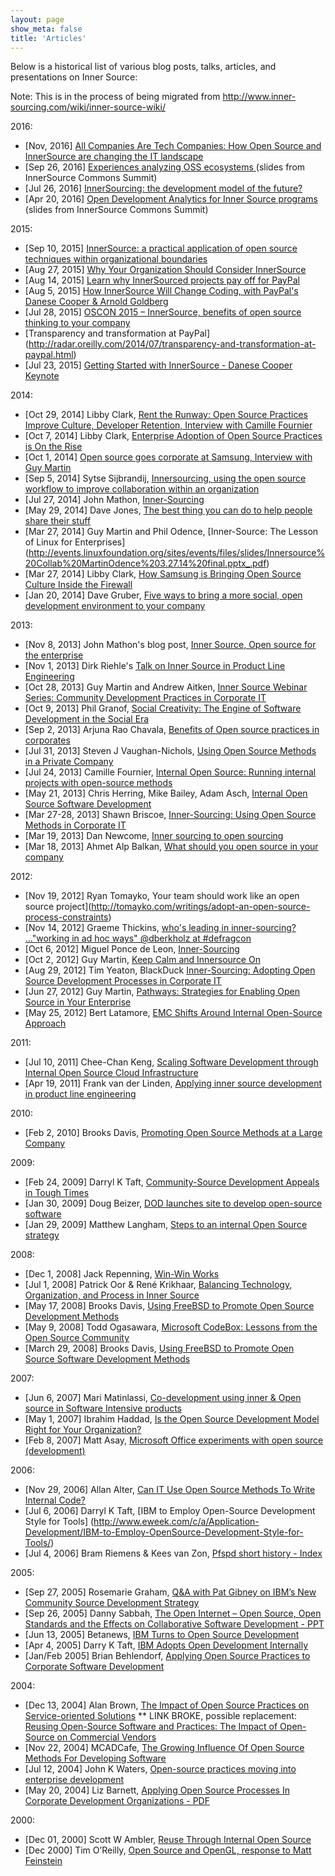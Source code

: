 ```yaml
---
layout: page
show_meta: false
title: 'Articles'
---
```


Below is a historical list of various blog posts, talks, articles, and presentations on Inner Source:

Note: This is in the process of being migrated from http://www.inner-sourcing.com/wiki/inner-source-wiki/

2016:

* [Nov, 2016] [All Companies Are Tech Companies: How Open Source and InnerSource are changing the IT landscape](http://opensource.cioreview.com/cxoinsight/all-companies-are-tech-companies-how-open-source-and-innersource-are-changing-the-it-landscape-nid-23378-cid-92.html)
* [Sep 26, 2016] [Experiences analyzing OSS ecosystems ](https://speakerdeck.com/bitergia/experiences-analyzing-oss-ecosystems) (slides from InnerSource Commons Summit)
* [Jul 26, 2016] [InnerSourcing: the development model of the future?](https://blog.bitergia.com/2016/07/26/innersourcing-the-development-model-of-the-future/)
* [Apr 20, 2016] [Open Development Analytics for Inner Source programs](https://speakerdeck.com/bitergia/open-development-analytics-for-inner-source-programs) (slides from InnerSource Commons Summit)

2015:

* [Sep 10, 2015] [InnerSource: a practical application of open source techniques within organizational boundaries](http://www.openhealthnews.com/articles/2015/innersource-practical-application-open-source-techniques-within-organizational-boundar)
* [Aug 27, 2015] [Why Your Organization Should Consider InnerSource](http://developers.ironsrc.com/why-your-organization-should-consider-innersource/)
* [Aug 14, 2015] [Learn why InnerSourced projects pay off for PayPal](https://tech.ebu.ch/news/2015/08/learn-why-innersourcing-projects)
* [Aug 5, 2015] [How InnerSource Will Change Coding, with PayPal's Danese Cooper &amp; Arnold Goldberg](https://www.youtube.com/watch?v=GwsduTCiWIU)
* [Jul 28, 2015] [OSCON 2015 – InnerSource, benefits of open source thinking to your company](https://blogs.perficient.com/integrate/2015/07/28/oscon-2015-innersource-benefits-of-open-source-thinking-to-your-company/)
* [Transparency and transformation at PayPal] (http://radar.oreilly.com/2014/07/transparency-and-transformation-at-paypal.html)
* [Jul 23, 2015] [Getting Started with InnerSource - Danese Cooper Keynote](https://www.youtube.com/watch?v=r4QU1WJn9f8)

2014:

* [Oct 29, 2014] Libby Clark, [Rent the Runway: Open Source Practices Improve Culture, Developer Retention, Interview with Camille Fournier](https://www.linux.com/news/featured-blogs/200-libby-clark/793416-rent-the-runway-open-source-practices-improve-culture-developer-retention)
* [Oct 7, 2014] Libby Clark, [Enterprise Adoption of Open Source Practices is On the Rise](http://www.linuxfoundation.org/news-media/blogs/browse/2014/10/enterprise-adoption-open-source-practices-rise)
* [Oct 1, 2014] [Open source goes corporate at Samsung, Interview with Guy Martin](https://opensource.com/business/14/10/interview-Guy-Martin-Samsung)
* [Sep 5, 2014] Sytse Sijbrandij, [Innersourcing, using the open source workflow to improve collaboration within an organization](https://about.gitlab.com/2014/09/05/innersourcing-using-the-open-source-workflow-to-improve-collaboration-within-an-organization/)
* [Jul 27, 2014] John Mathon, [Inner-Sourcing](https://johnmathon.wordpress.com/tag/inner-sourcing/)
* [May 29, 2014] Dave Jones, [The best thing you can do to help people share their stuff](http://www.makefantastic.co.uk/things/may-29th-2014)
* [Mar 27, 2014] Guy Martin and Phil Odence, [Inner-Source: The Lesson of Linux for Enterprises] (http://events.linuxfoundation.org/sites/events/files/slides/Innersource%20Collab%20MartinOdence%203.27.14%20final.pptx_.pdf)
* [Mar 27, 2014] Libby Clark, [How Samsung is Bringing Open Source Culture Inside the Firewall](http://www.linux.com/news/featured-blogs/200-libby-clark/768164-how-samsung-is-bringing-open-source-culture-inside-the-firewall)
* [Jan 20, 2014] Dave Gruber, [Five ways to bring a more social, open development environment to your company](http://opensource.com/business/14/1/five-ways-social-open-development-environment)

2013:

* [Nov 8, 2013] John Mathon's blog post, [Inner Source, Open source for the enterprise](http://johnmathon.wordpress.com/2013/11/08/inner-source-open-source-for-the-enterprise/)
* [Nov 1, 2013] Dirk Riehle's [Talk on Inner Source in Product Line Engineering](http://dirkriehle.com/2013/11/01/talk-on-inner-source-in-product-line-engineering-continued/)
* [Oct 28, 2013] Guy Martin and Andrew Aitken, [Inner Source Webinar Series: Community Development Practices in Corporate IT](http://www.slideshare.net/mobile/blackducksoftware/innersource-webinar-series)
* [Oct 9, 2013] Phil Granof, [Social Creativity: The Engine of Software Development in the Social Era](http://insights.wired.com/profiles/blogs/social-creativity-the-engine-of-software-development-in-the#axzz2lZfSdsPB)
* [Sep 2, 2013] Arjuna Rao Chavala, [Benefits of Open source practices in corporates](http://www.arcalter.com/2013/09/benefits-of-open-source-practices-in.html)
* [Jul 31, 2013] Steven J Vaughan-Nichols, [Using Open Source Methods in a Private Company](http://blog.smartbear.com/open-source/using-open-source-methods-in-a-private-company/)
* [Jul 24, 2013] Camille Fournier, [Internal Open Source: Running internal projects with open-source methods](http://www.oscon.com/oscon2013/public/schedule/detail/28995)
* [May 21, 2013] Chris Herring, Mike Bailey, Adam Asch, [Internal Open Source Software Development](http://www.youtube.com/watch?feature=player_embedded&amp;v=DFqOUWuHjqg)
* [Mar 27-28, 2013] Shawn Briscoe, [Inner-Sourcing: Using Open Source Methods in Corporate IT](http://posscon.org/presentation/inner-sourcing/)
* [Mar 19, 2013] Dan Newcome, [Inner sourcing to open sourcing](http://newcome.wordpress.com/2013/03/19/inner-sourcing-to-open-sourcing/)
* [Mar 18, 2013] Ahmet Alp Balkan, [What should you open source in your company](https://ahmetalpbalkan.com/blog/what-should-you-open-source-in-your-company/)

2012:

* [Nov 19, 2012] Ryan Tomayko, Your team should work like an open source project](http://tomayko.com/writings/adopt-an-open-source-process-constraints)
* [Nov 14, 2012] Graeme Thickins, [who's leading in inner-sourcing? ..."working in ad hoc ways" @dberkholz at #defragcon](http://www.flickr.com/photos/graemethickins/8185525443/)
* [Oct 6, 2012] Miguel Ponce de Leon, [Inner-Sourcing](http://miguelpdl.com/weblog/?p=635)
* [Oct 2, 2012] Guy Martin, [Keep Calm and Innersource On](http://servicesblog.redhat.com/2012/10/02/keep-calm-and-innersource-on/)
* [Aug 29, 2012] Tim Yeaton, BlackDuck [Inner-Sourcing: Adopting Open Source Development Processes in Corporate IT](http://osdelivers.blackducksoftware.com/2012/08/29/inner-sourcing-adopting-open-source-development-processes-in-corporate-it/)
* [Jun 27, 2012] Guy Martin, [Pathways: Strategies for Enabling Open Source in Your Enterprise](http://rhsummit.files.wordpress.com/2012/03/martin_strategies_for_oss_in_enterprise.pdf)
* [May 25, 2012] Bert Latamore, [EMC Shifts Around Internal Open-Source Approach](http://siliconangle.com/blog/2012/05/25/emc-transforming-around-internal-open-source-approach-says-brian-gallager/)

2011:

* [Jul 10, 2011] Chee-Chan Keng, [Scaling Software Development through Internal Open Source Cloud Infrastructure](http://www.slideshare.net/kengcheechan/scaling-software-development-through-internal-open-source-cloud-infrastructure)
* [Apr 19, 2011] Frank van der Linden, [Applying inner source development in product line engineering](http://www.st-spider.nl/wiki/images/8/85/20110419linden.pdf)

2010:

* [Feb 2, 2010] Brooks Davis, [Promoting Open Source Methods at a Large Company](http://www.youtube.com/watch?v=qxdp5ksyzkE)

2009:

* [Feb 24, 2009] Darryl K Taft, [Community-Source Development Appeals in Tough Times](http://www.eweek.com/c/a/Application-Development/CommunitySource-Development-Appeals-in-Tough-Times/)
* [Jan 30, 2009] Doug Beizer, [DOD launches site to develop open-source software](http://fcw.com/articles/2009/01/30/dod-launches-site-to-develop-open-source-software.aspx)
* [Jan 29, 2009] Matthew Langham, [Steps to an internal Open Source strategy](http://silentpenguin.wordpress.com/2009/01/29/steps-to-an-internal-open-source-strategy/)

2008:

* [Dec 1, 2008] Jack Repenning, [Win-Win Works](http://blogs.collab.net/news/win-win-works#.UtLorPapr38)
* [Jul 1, 2008] Patrick Oor &amp; René Krikhaar, [Balancing Technology, Organization, and Process in Inner Source](http://drops.dagstuhl.de/opus/volltexte/2008/1548/)
* [May 17, 2008] Brooks Davis, [Using FreeBSD to Promote Open Source Development Methods](http://www.bsdcan.org/2008/schedule/events/64.en.html)
* [May 9, 2008] Todd Ogasawara, [Microsoft CodeBox: Lessons from the Open Source Community](http://www.oreillynet.com/onlamp/blog/2008/05/microsoft_codebox_lessons_from.html)
* [March 29, 2008] Brooks Davis, [Using FreeBSD to Promote Open Source Software Development Methods](http://www.youtube.com/watch?v=4lcrinKBMas)

2007:

* [Jun 6, 2007] Mari Matinlassi, [Co-development using inner &amp; Open source in Software Intensive products](http://www.vtt.fi/liitetiedostot/muut/cosi_Matinlassi.pdf)
* [May 1, 2007] Ibrahim Haddad, [Is the Open Source Development Model Right for Your Organization?](ttp://opensource.sys-con.com/node/368026)
* [Feb 8, 2007] Matt Asay, [Microsoft Office experiments with open source (development)](http://www.oreillynet.com/onlamp/blog/2007/02/microsoft_office_experiments_w.html)


2006:

* [Nov 29, 2006] Allan Alter, [Can IT Use Open Source Methods To Write Internal Code?](http://www.cioinsight.com/c/a/Expert-Voices/Can-IT-Use-Open-Source-Methods-To-Write-Internal-Code/)
* [Jul 6, 2006] Darryl K Taft, [IBM to Employ Open-Source Development Style for Tools] (http://www.eweek.com/c/a/Application-Development/IBM-to-Employ-OpenSource-Development-Style-for-Tools/)
* [Jul 4, 2006] Bram Riemens &amp; Kees van Zon, [Pfspd short history - Index](http://pfspd.sourceforge.net/history.html)


2005:

 * [Sep 27, 2005] Rosemarie Graham, [Q&A with Pat Gibney on IBM’s New Community Source Development Strategy](http://www.developer.com/tech/article.php/3551806/QA-with-Pat-Gibney-on-IBMs-New-Community-Source-Development-Strategy.htm)
 * [Sep 26, 2005] Danny Sabbah, [The Open Internet – Open Source, Open Standards and the Effects on Collaborative Software Development - PPT](http://www.hpts.ws/papers/2005/HPTS_Presentations/Day%201/HPTS%20Danny%20Sabbah%202005.ppt)
 * [Jun 13, 2005] Betanews, [IBM Turns to Open Source Development](http://betanews.com/2005/06/13/ibm-turns-to-open-source-development/)
 * [Apr 4, 2005] Darry K Taft, [IBM Adopts Open Development Internally](http://www.eweek.com/c/a/Linux-and-Open-Source/IBM-Adopts-Open-Development-Internally/)
 * [Jan/Feb 2005] Brian Behlendorf, [Applying Open Source Practices to Corporate Software Development](http://stephesblog.blogs.com/papers/osdl-oss-corp.pdf)


2004:

 * [Dec 13, 2004] Alan Brown, [The Impact of Open Source Practices on Service-oriented Solutions](https://www.ibm.com/developerworks/community/forums/html/topic?id=77777777-0000-0000-0000-000006098779)
 ** LINK BROKE, possible replacement: [Reusing Open-Source Software and Practices: The Impact of Open-Source on Commercial Vendors](http://citeseerx.ist.psu.edu/viewdoc/download?doi=10.1.1.121.5154&rep=rep1&type=pdf)
 * [Nov 22, 2004] MCADCafe, [The Growing Influence Of Open Source Methods For Developing Software](http://www10.mcadcafe.com/nbc/articles/view_article.php?section=Magazine&articleid=206781)
 * [Jul 12, 2004] John K Waters, [Open-source practices moving into enterprise development](http://adtmag.com/articles/2004/12/07/opensource-practices-moving-into-enterprise-development.aspx)
 * [May 20, 2004] Liz Barnett, [Applying Open Source Processes In Corporate Development Organizations - PDF](http://www.open.collab.net/files/documents/86/28/Forrester_Applying_Open_Source_Processes.pdf)

2000:

 * [Dec 01, 2000] Scott W Ambler, [Reuse Through Internal Open Source](http://www.drdobbs.com/reuse-through-internal-open-source/184414685)
 * [Dec 2000] Tim O’Reilly, [Open Source and OpenGL, response to Matt Feinstein](http://archive.oreilly.com/pub/a/oreilly/ask_tim/2000/opengl_1200.html)
